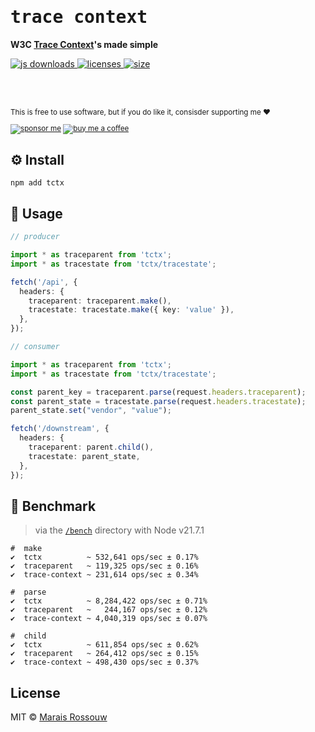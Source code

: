 <div align="left">

<samp>

# trace context

</samp>

**W3C [Trace Context](https://w3c.github.io/trace-context/)'s made simple**

<a href="https://npm-stat.com/charts.html?package=tctx">
  <img src="https://badgen.net/npm/dm/tctx?labelColor=black&color=black&label=npm downloads" alt="js downloads"/>
</a>
<a href="https://licenses.dev/npm/tctx">
  <img src="https://licenses.dev/b/npm/tctx?style=dark" alt="licenses" />
</a>
<a href="https://bundlephobia.com/result?p=tctx">
  <img src="https://badgen.net/bundlephobia/minzip/tctx?labelColor=black&color=black" alt="size"/>
</a>

<br><br>

<sup>

This is free to use software, but if you do like it, consisder supporting me ❤️

[![sponsor me](https://badgen.net/badge/icon/sponsor?icon=github&label&color=gray)](https://github.com/sponsors/maraisr)
[![buy me a coffee](https://badgen.net/badge/icon/buymeacoffee?icon=buymeacoffee&label&color=gray)](https://www.buymeacoffee.com/marais)

</sup>

</div>

## ⚙️ Install

`npm add tctx`

## 🚀 Usage

```ts
// producer

import * as traceparent from 'tctx';
import * as tracestate from 'tctx/tracestate';

fetch('/api', {
  headers: {
    traceparent: traceparent.make(),
    tracestate: tracestate.make({ key: 'value' }),
  },
});

// consumer

import * as traceparent from 'tctx';
import * as tracestate from 'tctx/tracestate';

const parent_key = traceparent.parse(request.headers.traceparent);
const parent_state = tracestate.parse(request.headers.tracestate);
parent_state.set("vendor", "value");

fetch('/downstream', {
  headers: {
    traceparent: parent.child(),
    tracestate: parent_state,
  },
});
```

## 💨 Benchmark

> via the [`/bench`](/bench) directory with Node v21.7.1

```
#  make
✔  tctx          ~ 532,641 ops/sec ± 0.17%
✔  traceparent   ~ 119,325 ops/sec ± 0.16%
✔  trace-context ~ 231,614 ops/sec ± 0.34%

#  parse
✔  tctx          ~ 8,284,422 ops/sec ± 0.71%
✔  traceparent   ~   244,167 ops/sec ± 0.12%
✔  trace-context ~ 4,040,319 ops/sec ± 0.07%

#  child
✔  tctx          ~ 611,854 ops/sec ± 0.62%
✔  traceparent   ~ 264,412 ops/sec ± 0.15%
✔  trace-context ~ 498,430 ops/sec ± 0.37%
```

## License

MIT © [Marais Rossouw](https://marais.io)
